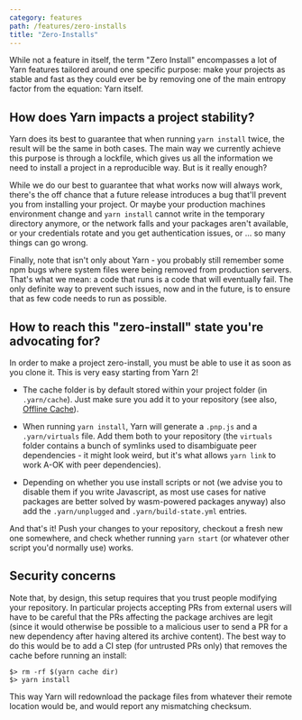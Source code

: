```yaml
---
category: features
path: /features/zero-installs
title: "Zero-Installs"
---
```


While not a feature in itself, the term "Zero Install" encompasses a lot of Yarn features tailored around one specific purpose: make your projects as stable and fast as they could ever be by removing one of the main entropy factor from the equation: Yarn itself.

## How does Yarn impacts a project stability?

Yarn does its best to guarantee that when running `yarn install` twice, the result will be the same in both cases. The main way we currently achieve this purpose is through a lockfile, which gives us all the information we need to install a project in a reproducible way. But is it really enough?

While we do our best to guarantee that what works now will always work, there's the off chance that a future release introduces a bug that'll prevent you from installing your project. Or maybe your production machines environment change and `yarn install` cannot write in the temporary directory anymore, or the network falls and your packages aren't available, or your credentials rotate and you get authentication issues, or ... so many things can go wrong.

Finally, note that isn't only about Yarn - you probably still remember some npm bugs where system files were being removed from production servers. That's what we mean: a code that runs is a code that will eventually fail. The only definite way to prevent such issues, now and in the future, is to ensure that as few code needs to run as possible.

## How to reach this "zero-install" state you're advocating for?

In order to make a project zero-install, you must be able to use it as soon as you clone it. This is very easy starting from Yarn 2!

  - The cache folder is by default stored within your project folder (in `.yarn/cache`). Just make sure you add it to your repository (see also, [Offline Cache](/features/offline-cache)).

  - When running `yarn install`, Yarn will generate a `.pnp.js` and a `.yarn/virtuals` file. Add them both to your repository (the `virtuals` folder contains a bunch of symlinks used to disambiguate peer dependencies - it might look weird, but it's what allows `yarn link` to work A-OK with peer dependencies).

  - Depending on whether you use install scripts or not (we advise you to disable them if you write Javascript, as most use cases for native packages are better solved by wasm-powered packages anyway) also add the `.yarn/unplugged` and `.yarn/build-state.yml` entries.

And that's it! Push your changes to your repository, checkout a fresh new one somewhere, and check whether running `yarn start` (or whatever other script you'd normally use) works.

## Security concerns

Note that, by design, this setup requires that you trust people modifying your repository. In particular projects accepting PRs from external users will have to be careful that the PRs affecting the package archives are legit (since it would otherwise be possible to a malicious user to send a PR for a new dependency after having altered its archive content). The best way to do this would be to add a CI step (for untrusted PRs only) that removes the cache before running an install:

```
$> rm -rf $(yarn cache dir)
$> yarn install
```

This way Yarn will redownload the package files from whatever their remote location would be, and would report any mismatching checksum.
